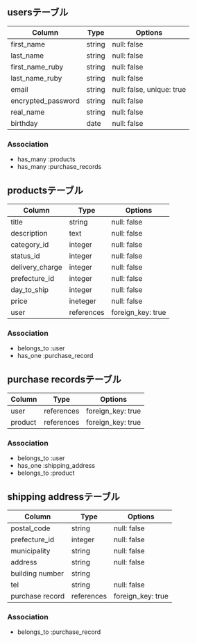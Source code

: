 ## usersテーブル

| Column             | Type       | Options                        |
| ------------------ | ---------- | ------------------------------ |
| first_name         | string     | null: false                    |
| last_name          | string     | null: false                    |
| first_name_ruby    | string     | null: false                    |
| last_name_ruby     | string     | null: false                    |
| email              | string     | null: false, unique: true      |
| encrypted_password | string     | null: false                    |
| real_name          | string     | null: false                    |
| birthday           | date       | null: false                    |

### Association
- has_many :products
- has_many :purchase_records


## productsテーブル

| Column          | Type       | Options                        |
| --------------- | ---------- | ------------------------------ |
| title           | string     | null: false                    |
| description     | text       | null: false                    |
| category_id     | integer    | null: false                    |
| status_id       | integer    | null: false                    |
| delivery_charge | integer    | null: false                    |
| prefecture_id   | integer    | null: false                    |
| day_to_ship     | integer    | null: false                    |
| price           | ineteger   | null: false                    |
| user            | references | foreign_key: true              |

### Association
- belongs_to :user
- has_one :purchase_record


## purchase recordsテーブル

| Column     | Type       | Options                        |
| ---------- | ---------- | ------------------------------ |
| user       | references | foreign_key: true              |
| product    | references | foreign_key: true              |

### Association
- belongs_to :user
- has_one :shipping_address
- belongs_to :product

## shipping addressテーブル

| Column          | Type       | Options                        |
| --------------- | ---------- | ------------------------------ |
| postal_code     | string     | null: false                    |
| prefecture_id   | integer    | null: false                    |
| municipality    | string     | null: false                    |
| address         | string     | null: false                    |
| building number | string     |                                |
| tel             | string     | null: false                    |
| purchase record | references | foreign_key: true              |
### Association
- belongs_to :purchase_record